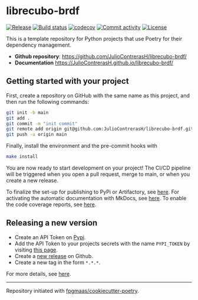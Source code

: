 # librecubo-brdf

[![Release](https://img.shields.io/github/v/release/JulioContrerasH/librecubo-brdf)](https://img.shields.io/github/v/release/JulioContrerasH/librecubo-brdf)
[![Build status](https://img.shields.io/github/actions/workflow/status/JulioContrerasH/librecubo-brdf/main.yml?branch=main)](https://github.com/JulioContrerasH/librecubo-brdf/actions/workflows/main.yml?query=branch%3Amain)
[![codecov](https://codecov.io/gh/JulioContrerasH/librecubo-brdf/branch/main/graph/badge.svg)](https://codecov.io/gh/JulioContrerasH/librecubo-brdf)
[![Commit activity](https://img.shields.io/github/commit-activity/m/JulioContrerasH/librecubo-brdf)](https://img.shields.io/github/commit-activity/m/JulioContrerasH/librecubo-brdf)
[![License](https://img.shields.io/github/license/JulioContrerasH/librecubo-brdf)](https://img.shields.io/github/license/JulioContrerasH/librecubo-brdf)

This is a template repository for Python projects that use Poetry for their dependency management.

- **Github repository**: <https://github.com/JulioContrerasH/librecubo-brdf/>
- **Documentation** <https://JulioContrerasH.github.io/librecubo-brdf/>

## Getting started with your project

First, create a repository on GitHub with the same name as this project, and then run the following commands:

```bash
git init -b main
git add .
git commit -m "init commit"
git remote add origin git@github.com:JulioContrerasH/librecubo-brdf.git
git push -u origin main
```

Finally, install the environment and the pre-commit hooks with

```bash
make install
```

You are now ready to start development on your project!
The CI/CD pipeline will be triggered when you open a pull request, merge to main, or when you create a new release.

To finalize the set-up for publishing to PyPi or Artifactory, see [here](https://fpgmaas.github.io/cookiecutter-poetry/features/publishing/#set-up-for-pypi).
For activating the automatic documentation with MkDocs, see [here](https://fpgmaas.github.io/cookiecutter-poetry/features/mkdocs/#enabling-the-documentation-on-github).
To enable the code coverage reports, see [here](https://fpgmaas.github.io/cookiecutter-poetry/features/codecov/).

## Releasing a new version

- Create an API Token on [Pypi](https://pypi.org/).
- Add the API Token to your projects secrets with the name `PYPI_TOKEN` by visiting [this page](https://github.com/JulioContrerasH/librecubo-brdf/settings/secrets/actions/new).
- Create a [new release](https://github.com/JulioContrerasH/librecubo-brdf/releases/new) on Github.
- Create a new tag in the form `*.*.*`.

For more details, see [here](https://fpgmaas.github.io/cookiecutter-poetry/features/cicd/#how-to-trigger-a-release).

---

Repository initiated with [fpgmaas/cookiecutter-poetry](https://github.com/fpgmaas/cookiecutter-poetry).
